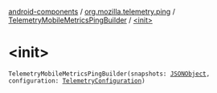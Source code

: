 [android-components](../../index.md) / [org.mozilla.telemetry.ping](../index.md) / [TelemetryMobileMetricsPingBuilder](index.md) / [&lt;init&gt;](./-init-.md)

# &lt;init&gt;

`TelemetryMobileMetricsPingBuilder(snapshots: `[`JSONObject`](https://developer.android.com/reference/org/json/JSONObject.html)`, configuration: `[`TelemetryConfiguration`](../../org.mozilla.telemetry.config/-telemetry-configuration/index.md)`)`